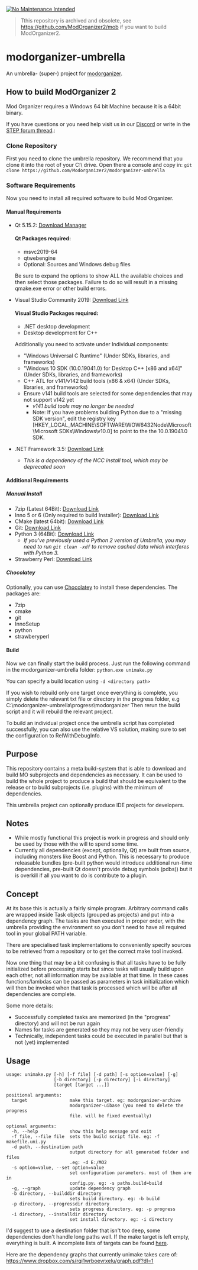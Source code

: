 <!-- [![Python Check status](https://ci.appveyor.com/api/projects/status/ev4wj7qmscr5b09d?svg=true)](https://ci.appveyor.com/project/Modorganizer2/modorganizer-umbrella) -->
[![No Maintenance Intended](https://unmaintained.tech/badge.svg)](https://unmaintained.tech/)

> Tthis repository is archived and obsolete, see
> https://github.com/ModOrganizer2/mob if you want to build ModOrganizer2.


# modorganizer-umbrella
An umbrella- (super-) project for [modorganizer](https://github.com/Modorganizer2/modorganizer).

## How to build ModOrganizer 2

Mod Organizer requires a Windows 64 bit Machine because it is a 64bit binary.

If you have questions or you need help visit us in our [Discord](https://discord.gg/cYwdcxj) or write in the [STEP forum thread](http://forum.step-project.com/topic/12538-wip-how-to-build-modorganizer-using-modorganizer-umbrella/).:

### Clone Repository

First you need to clone the umbrella repository. We recommend that you clone it into the root of your C:\ drive.
Open there a console and copy in: ``git clone https://github.com/Modorganizer2/modorganizer-umbrella``

### Software Requirements
Now you need to install all required software to build Mod Organizer.

#### Manual Requirements
* Qt 5.15.2: [Download Manager](http://download.qt.io/official_releases/online_installers/qt-unified-windows-x86-online.exe)
  #### Qt Packages required:
  * msvc2019-64
  * qtwebengine
  * Optional: Sources and Windows debug files
  
  Be sure to expand the options to show ALL the available choices and then select those packages. Failure to do so will result in a missing qmake.exe error or other build errors.
* Visual Studio Community 2019: [Download Link](https://visualstudio.microsoft.com/thank-you-downloading-visual-studio/?sku=Community&rel=16)
  #### Visual Studio Packages required:
  * .NET desktop development
  * Desktop development for C++
  
  Additionally you need to activate under Individual components:
  * "Windows Universal C Runtime" (Under SDKs, libraries, and frameworks)
  * "Windows 10 SDK (10.0.19041.0) for Desktop C++ \[x86 and x64\]" (Under SDKs, libraries, and frameworks)
  * C++ ATL for v141/v142 build tools (x86 & x64) (Under SDKs, libraries, and frameworks)
  * Ensure v141 build tools are selected for some dependencies that may not support v142 yet
    * *v141 build tools may no longer be needed*
    * Note: If you have problems building Python due to a "missing SDK version", edit the registry key \[HKEY_LOCAL_MACHINE\\SOFTWARE\\WOW6432Node\\Microsoft\\Microsoft SDKs\\Windows\\v10.0\] to point to the the 10.0.19041.0 SDK.
* .NET Framework 3.5: [Download Link](https://www.microsoft.com/en-us/download/details.aspx?id=21)
  * *This is a dependency of the NCC install tool, which may be deprecated soon*

#### Additional Requirements
##### Manual Install
* 7zip (Latest 64Bit): [Download Link](https://www.7-zip.org/a/7z1900-x64.exe)
* Inno 5 or 6 (Only required to build Installer): [Download Link](https://www.jrsoftware.org/download.php/is.exe)
* CMake (latest 64bit):  [Download Link](https://github.com/Kitware/CMake/releases/download/v3.18.3/cmake-3.18.3-win64-x64.msi)
* Git: [Download Link](https://github.com/git-for-windows/git/releases/download/v2.28.0.windows.1/Git-2.28.0-64-bit.exe)
* Python 3 (64Bit): [Download Link](https://www.python.org/ftp/python/3.8.6/python-3.8.6-amd64.exe)
  * *If you've previously used a Python 2 version of Umbrella, you may need to run `git clean -xdf` to remove cached data which interferes with Python 3.*
* Strawberry Perl: [Download Link](http://strawberryperl.com/download/5.32.0.1/strawberry-perl-5.32.0.1-64bit.msi)
##### Chocolatey
Optionally, you can use [Chocolatey](https://chocolatey.org/install) to install these dependencies. The packages are:
* 7zip
* cmake
* git
* InnoSetup
* python
* strawberyperl

#### Build
Now we  can finally start the build process. Just run the following command in the modorganizer-umbrella folder: ``python.exe unimake.py``

You can specify a build location using ``-d <directory path>``

If you wish to rebuild only one target once everything is complete, you simply delete the relevant txt file or directory in the progress folder, e.g C:\modorganizer-umbrella\progress\modorganizer
Then rerun the build script and it will rebuild the relevant project.

To build an individual project once the umbrella script has completed successfully, you can also use the relative VS solution, making sure to set the configuration to RelWithDebugInfo.

## Purpose
This repository contains a meta build-system that is able to download and build MO subprojects and dependencies as necessary.
It can be used to build the whole project to produce a build that should be equivalent to the release or to build subprojects (i.e. plugins) with the minimum of dependencies.

This umbrella project can optionally produce IDE projects for developers.

## Notes
* While mostly functional this project is work in progress and should only be used by those with the will to spend some time.
* Currently all dependencies (except, optionally, Qt) are built from source, including monsters like Boost and Python. This is necessary to produce releasable bundles (pre-built python would introduce additional run-time dependencies, pre-built Qt doesn't provide debug symbols (pdbs)) but it is overkill if all you want to do is contribute to a plugin.

## Concept
At its base this is actually a fairly simple program. Arbitrary command calls are wrapped inside Task objects (grouped as projects) and put into a dependency graph.
The tasks are then executed in proper order, with the umbrella providing the environment so you don't need to have all required tool in your global PATH variable.

There are specialised task implementations to conveniently specify sources to be retrieved from a repository or to get the correct make tool invoked.

Now one thing that may be a bit confusing is that all tasks have to be fully initialized before processing starts but since tasks will usually build upon each other, not all information may be available at that time.
In these cases functions/lambdas can be passed as parameters in task initialization which will then be invoked when that task is processed which will be after all dependencies are complete.

Some more details:
- Successfully completed tasks are memorized (in the "progress" directory) and will not be run again
- Names for tasks are generated so they may not be very user-friendly
- Technically, independent tasks could be executed in parallel but that is not (yet) implemented

## Usage
```
usage: unimake.py [-h] [-f file] [-d path] [-s option=value] [-g]
                  [-b directory] [-p directory] [-i directory]
                  [target [target ...]]

positional arguments:
  target                make this target. eg: modorganizer-archive
                        modorganizer-uibase (you need to delete the progress
                        file. will be fixed eventually)

optional arguments:
  -h, --help            show this help message and exit
  -f file, --file file  sets the build script file. eg: -f makefile.uni.py
  -d path, --destination path
                        output directory for all generated folder and files
                        .eg: -d E:/MO2
  -s option=value, --set option=value
                        set configuration parameters. most of them are in
                        config.py. eg: -s paths.build=build
  -g, --graph           update dependency graph
  -b directory, --builddir directory
                        sets build directory. eg: -b build
  -p directory, --progressdir directory
                        sets progress directory. eg: -p progress
  -i directory, --installdir directory
                        set install directory. eg: -i directory
```
I'd suggest to use a destination folder that isn't too deep, some dependencies don't handle long paths well.
If the make target is left empty, everything is built. A incomplete lists of targets can be found [here](targets.md).

Here are the dependency graphs that currently unimake takes care of: https://www.dropbox.com/s/rqi1wrboevrxelu/graph.pdf?dl=1
